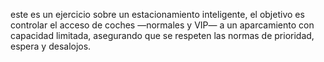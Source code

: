 este es un ejercicio sobre un estacionamiento inteligente, el objetivo es controlar el acceso de coches —normales y VIP— a un aparcamiento con capacidad limitada, asegurando que se respeten las normas de prioridad, espera y desalojos.
